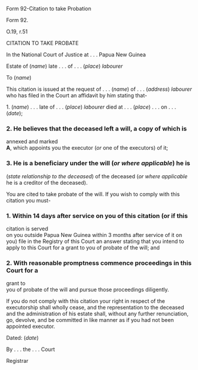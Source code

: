 Form 92-Citation to take Probation

Form 92.

O.19, r.51

CITATION TO TAKE PROBATE

In the National Court of Justice at . . . Papua New Guinea

Estate of (*name*) late . . . of . . . (*place*) *labourer*

To (*name*)

This citation is issued at the request of . . . (*name*) of . . .
(*address*) *labourer* who has filed in the Court an affidavit by him
stating that-

1\. (*name*) . . . late of . . . (*place*) *labourer* died at . . .
(*place*) . . . on . . . (*date*);

### 2\. He believes that the deceased left a will, a copy of which is
annexed and marked\
**A**, which appoints you the executor (*or* one of the executors) of
it;

### 3\. He is a beneficiary under the will (*or where applicable*) he is
(*state relationship to the deceased*) of the deceased (*or where
applicable* he is a creditor of the deceased).

You are cited to take probate of the will. If you wish to comply with
this citation you must-

### 1\. Within 14 days after service on you of this citation (or if this
citation is served\
on you outside Papua New Guinea within 3 months after service of it on
you) file in the Registry of this Court an answer stating that you
intend to apply to this Court for a grant to you of probate of the will;
and

### 2\. With reasonable promptness commence proceedings in this Court for a
grant to\
you of probate of the will and pursue those proceedings diligently.

If you do not comply with this citation your right in respect of the
executorship shall wholly cease, and the representation to the deceased
and the administration of his estate shall, without any further
renunciation, go, devolve, and be committed in like manner as if you had
not been appointed executor.

Dated: (*date*)

By . . . the . . . Court

Registrar

